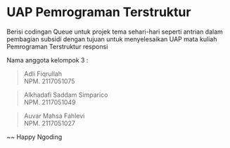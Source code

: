 # UAP Pemrograman Terstruktur
Berisi codingan Queue untuk projek tema sehari-hari seperti antrian dalam pembagian subsidi 
dengan tujuan untuk menyelesaikan UAP mata kuliah Pemrograman Terstruktur responsi

Nama anggota kelompok 3 :
 > Adli Fiqrullah   
   NPM. 2117051075
  
 > Alkhadafi Saddam Simparico    
   NPM. 2117051049
 
 > Auvar Mahsa Fahlevi     
   NPM. 2117051027

~~ Happy Ngoding
